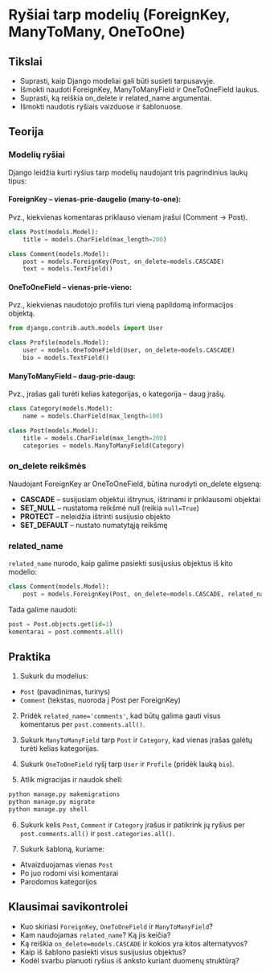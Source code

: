# Ryšiai tarp modelių (ForeignKey, ManyToMany, OneToOne)

## Tikslai
- Suprasti, kaip Django modeliai gali būti susieti tarpusavyje.  
- Išmokti naudoti ForeignKey, ManyToManyField ir OneToOneField laukus.  
- Suprasti, ką reiškia on_delete ir related_name argumentai.  
- Išmokti naudotis ryšiais vaizduose ir šablonuose.  

## Teorija

### Modelių ryšiai
Django leidžia kurti ryšius tarp modelių naudojant tris pagrindinius laukų tipus:

#### ForeignKey – vienas-prie-daugelio (many-to-one):
Pvz., kiekvienas komentaras priklauso vienam įrašui (Comment → Post).
```python
class Post(models.Model):
    title = models.CharField(max_length=200)

class Comment(models.Model):
    post = models.ForeignKey(Post, on_delete=models.CASCADE)
    text = models.TextField()
````

#### OneToOneField – vienas-prie-vieno:

Pvz., kiekvienas naudotojo profilis turi vieną papildomą informacijos objektą.

```python
from django.contrib.auth.models import User

class Profile(models.Model):
    user = models.OneToOneField(User, on_delete=models.CASCADE)
    bio = models.TextField()
```

#### ManyToManyField – daug-prie-daug:

Pvz., įrašas gali turėti kelias kategorijas, o kategorija – daug įrašų.

```python
class Category(models.Model):
    name = models.CharField(max_length=100)

class Post(models.Model):
    title = models.CharField(max_length=200)
    categories = models.ManyToManyField(Category)
```

### on\_delete reikšmės

Naudojant ForeignKey ar OneToOneField, būtina nurodyti on\_delete elgseną:

* **CASCADE** – susijusiam objektui ištrynus, ištrinami ir priklausomi objektai
* **SET\_NULL** – nustatoma reikšmė null (reikia `null=True`)
* **PROTECT** – neleidžia ištrinti susijusio objekto
* **SET\_DEFAULT** – nustato numatytąją reikšmę

### related\_name

`related_name` nurodo, kaip galime pasiekti susijusius objektus iš kito modelio:

```python
class Comment(models.Model):
    post = models.ForeignKey(Post, on_delete=models.CASCADE, related_name='comments')
```

Tada galime naudoti:

```python
post = Post.objects.get(id=1)
komentarai = post.comments.all()
```

## Praktika

1. Sukurk du modelius:

* `Post` (pavadinimas, turinys)
* `Comment` (tekstas, nuoroda į Post per ForeignKey)

2. Pridėk `related_name='comments'`, kad būtų galima gauti visus komentarus per `post.comments.all()`.

3. Sukurk `ManyToManyField` tarp `Post` ir `Category`, kad vienas įrašas galėtų turėti kelias kategorijas.

4. Sukurk `OneToOneField` ryšį tarp `User` ir `Profile` (pridėk lauką `bio`).

5. Atlik migracijas ir naudok shell:

```bash
python manage.py makemigrations
python manage.py migrate
python manage.py shell
```

6. Sukurk kelis `Post`, `Comment` ir `Category` įrašus ir patikrink jų ryšius per `post.comments.all()` ir `post.categories.all()`.

7. Sukurk šabloną, kuriame:

* Atvaizduojamas vienas `Post`
* Po juo rodomi visi komentarai
* Parodomos kategorijos

## Klausimai savikontrolei

* Kuo skiriasi `ForeignKey`, `OneToOneField` ir `ManyToManyField`?
* Kam naudojamas `related_name`? Ką jis keičia?
* Ką reiškia `on_delete=models.CASCADE` ir kokios yra kitos alternatyvos?
* Kaip iš šablono pasiekti visus susijusius objektus?
* Kodėl svarbu planuoti ryšius iš anksto kuriant duomenų struktūrą?


